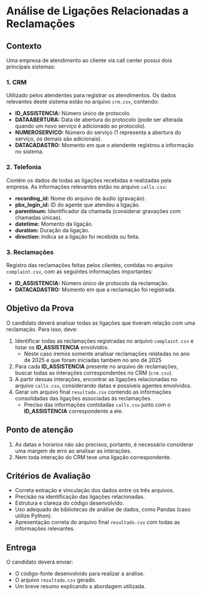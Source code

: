 # Análise de Ligações Relacionadas a Reclamações

## Contexto
Uma empresa de atendimento ao cliente via call center possui dois principais sistemas:

### 1. CRM
Utilizado pelos atendentes para registrar os atendimentos. Os dados relevantes deste sistema estão no arquivo `crm.csv`, contendo:

- **ID_ASSISTENCIA:** Número único de protocolo.
- **DATAABERTURA:** Data de abertura do protocolo (pode ser alterada quando um novo serviço é adicionado ao protocolo).
- **NUMEROSERVICO:** Número do serviço (1 representa a abertura do serviço, os demais são adicionais).
- **DATACADASTRO:** Momento em que o atendente registrou a informação no sistema.

### 2. Telefonia
Contém os dados de todas as ligações recebidas e realizadas pela empresa. As informações relevantes estão no arquivo `calls.csv`:

- **recording_id:** Nome do arquivo de áudio (gravação).
- **pbx_login_id:** ID do agente que atendeu a ligação.
- **parentinum:** Identificador da chamada (considerar gravações com chamadas únicas).
- **datetime:** Momento da ligação.
- **duration:** Duração da ligação.
- **direction:** Indica se a ligação foi recebida ou feita.

### 3. Reclamações
Registro das reclamações feitas pelos clientes, contidas no arquivo `complaint.csv`, com as seguintes informações importantes:

- **ID_ASSISTENCIA:** Número único de protocolo da reclamação.
- **DATACADASTRO:** Momento em que a reclamação foi registrada.

## Objetivo da Prova
O candidato deverá analisar todas as ligações que tiveram relação com uma reclamação. Para isso, deve:

1. Identificar todas as reclamações registradas no arquivo `complaint.csv` e listar os **ID_ASSISTENCIA** envolvidos.
    - Neste caso iremos somente analisar reclamações relatadas no ano de 2025 e que foram iniciadas tambem no ano de 2025
2. Para cada **ID_ASSISTENCIA** presente no arquivo de reclamações, buscar todas as interações correspondentes no CRM (`crm.csv`).
3. A partir dessas interações, encontrar as ligações relacionadas no arquivo `calls.csv`, considerando datas e possíveis agentes envolvidos.
4. Gerar um arquivo final `resultado.csv` contendo as informações consolidadas das ligações associadas às reclamações.
    - Preciso das informações contidadas `calls.csv` junto com o **ID_ASSISTENCIA** correspondente a ele.

## Ponto de atenção

1. As datas e horarios não são precisos, portanto, é necessário considerar uma margem de erro ao analisar as interações.
2. Nem toda interação do CRM teve uma ligação correspondente.

## Critérios de Avaliação

- Correta extração e vinculação dos dados entre os três arquivos.
- Precisão na identificação das ligações relacionadas.
- Estrutura e clareza do código desenvolvido.
- Uso adequado de bibliotecas de análise de dados, como Pandas (caso utilize Python).
- Apresentação correta do arquivo final `resultado.csv` com todas as informações relevantes.

## Entrega
O candidato deverá enviar:

- O código-fonte desenvolvido para realizar a análise.
- O arquivo `resultado.csv` gerado.
- Um breve resumo explicando a abordagem utilizada.